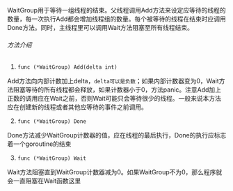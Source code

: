 WaitGroup用于等待一组线程的结束。父线程调用Add方法来设定应等待的线程的数量，每一次执行Add都会增加线程组的数量。每个被等待的线程在结束时应调用Done方法。同时，主线程里可以调用Wait方法阻塞至所有线程结束。

###### 方法介绍

1. `func (*WaitGroup) Add(delta int)`
   
Add方法向内部计数加上delta，`delta可以是负数`；如果内部计数器变为0，Wait方法阻塞等待的所有线程都会释放，如果计数器小于0，方法panic。注意Add加上正数的调用应在Wait之前，否则Wait可能只会等待很少的线程。一般来说本方法应在创建新的线程或者其他应等待的事件之前调用。

2. `func (*WaitGroup) Done`

Done方法减少WaitGroup计数器的值，应在线程的最后执行，Done的执行应标志着一个goroutine的结束

3. `func (*WaitGroup) Wait `
   
Wait方法阻塞直到WaitGroup计数器减为0。如果WaitGroup不为0，那么程序就会一直阻塞在Wait函数这里

